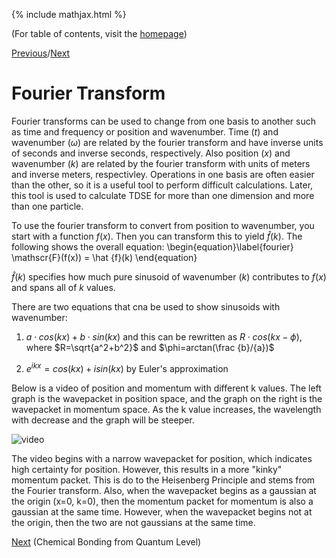 {% include mathjax.html %}

(For table of contents, visit the [homepage](/README.md))

[Previous](/Selection_rules.md)/[Next](/chemical_bonding.md)

# Fourier Transform

Fourier transforms can be used to change from one basis to another such as time and frequency or position and wavenumber. Time ($t$) and wavenumber ($\omega$) are related by the fourier transform and have inverse units of seconds and inverse seconds, respectively. Also position ($x$) and wavenumber ($k$) are related by the fourier transform with units of meters and inverse meters, respectivley. Operations in one basis are often easier than the other, so it is a useful tool to perform difficult calculations. Later, this tool is used to calculate TDSE for more than one dimension and more than one particle. 

To use the fourier transform to convert from position to wavenumber, you start with a function $f(x)$. Then you can transform this to yield $\hat {f}(k)$. The following shows the overall equation:
\begin{equation}\label{fourier}
  \mathscr{F}(f(x)) = \hat {f}(k)
\end{equation}

$\hat{f}(k)$ specifies how much pure sinusoid of wavenumber ($k$) contributes to $f(x)$ and spans all of $k$ values.

There are two equations that cna be used to show sinusoids with wavenumber:

1. $a \cdot cos(kx) + b \cdot sin(kx)$ and this can be rewritten as $R \cdot cos(kx-\phi)$, where $R=\sqrt{a^2+b^2}$ and $\phi=arctan(\frac {b}/{a})$

2. $e^{ikx}=cos(kx)+isin(kx)$ by Euler's approximation

Below is a video of position and momentum with different k values. The left graph is the wavepacket in position space, and the graph on the right is the wavepacket in momentum space. As the k value increases, the wavelength with decrease and the graph will be steeper. 

![video](/Screen-Recording.gif)

The video begins with a narrow wavepacket for position, which indicates high certainty for position. However, this results in a more "kinky" momentum packet. This is do to the Heisenberg Principle and stems from the Fourier transform. Also, when the wavepacket begins as a gaussian at the origin (x=0, k=0), then the momentum packet for momentum is also a gaussian at the same time. However, when the wavepacket begins not at the origin, then the two are not gaussians at the same time. 

[Next](/chemical_bonding.md) (Chemical Bonding from Quantum Level)
